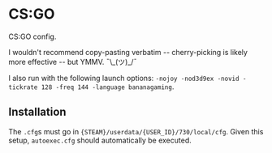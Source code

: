 # CS:GO

CS:GO config.

I wouldn't recommend copy-pasting verbatim -- cherry-picking is likely more effective -- but YMMV. ¯\\\_(ツ)\_/¯

I also run with the following launch options: `-nojoy -nod3d9ex -novid -tickrate 128 -freq 144 -language bananagaming`.

## Installation

The `.cfg`s must go in `{STEAM}/userdata/{USER_ID}/730/local/cfg`. Given this setup, `autoexec.cfg` should automatically be executed.
